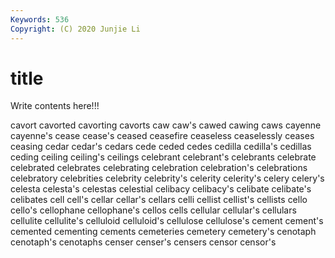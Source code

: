 ```yaml
---
Keywords: 536
Copyright: (C) 2020 Junjie Li
---
```


# title

Write contents here!!!
 
cavort 
cavorted 
cavorting 
cavorts 
caw 
caw's
cawed 
cawing 
caws 
cayenne 
cayenne's 
cease 
cease's 
ceased 
ceasefire 
ceaseless
ceaselessly 
ceases 
ceasing 
cedar 
cedar's 
cedars 
cede 
ceded 
cedes 
cedilla
cedilla's 
cedillas 
ceding 
ceiling 
ceiling's 
ceilings 
celebrant 
celebrant's 
celebrants 
celebrate
celebrated 
celebrates 
celebrating 
celebration 
celebration's 
celebrations 
celebratory 
celebrities 
celebrity 
celebrity's
celerity 
celerity's 
celery 
celery's 
celesta 
celesta's 
celestas 
celestial 
celibacy 
celibacy's
celibate 
celibate's 
celibates 
cell 
cell's 
cellar 
cellar's 
cellars 
celli 
cellist
cellist's 
cellists 
cello 
cello's 
cellophane 
cellophane's 
cellos 
cells 
cellular 
cellular's
cellulars 
cellulite 
cellulite's 
celluloid 
celluloid's 
cellulose 
cellulose's 
cement 
cement's 
cemented
cementing 
cements 
cemeteries 
cemetery 
cemetery's 
cenotaph 
cenotaph's 
cenotaphs 
censer 
censer's
censers 
censor 
censor's 
